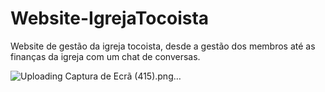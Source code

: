 # Website-IgrejaTocoista
Website de gestão da igreja tocoista, desde a gestão dos membros até as finanças da igreja com um chat de conversas.


![Uploading Captura de Ecrã (415).png…]()
